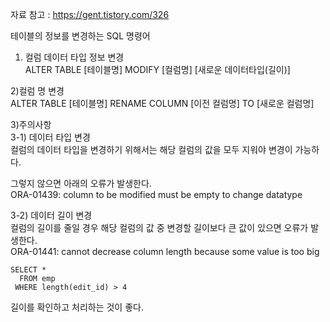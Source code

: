 자료 참고 : https://gent.tistory.com/326<br>



테이블의 정보를 변경하는 SQL 명령어<br>


1) 컬럼 데이터 타입 정보 변경 <br>
ALTER TABLE [테이블명] MODIFY [컬럼명] [새로운 데이터타입(길이)] <br>

2)컬럼 명 변경 <br>
ALTER TABLE [테이블명] RENAME COLUMN [이전 컬럼명] TO [새로운 컬럼명] <br>


3)주의사항 <br>
3-1) 데이터 타입 변경 <br>
컬럼의 데이터 타입을 변경하기 위해서는 해당 컬럼의 값을 모두 지워야 변경이 가능하다.<br>

그렇지 않으면 아래의 오류가 발생한다.<br>
ORA-01439: column to be modified must be empty to change datatype <br>

3-2) 데이터 길이 변경<br>
컬럼의 길이를 줄일 경우 해당 컬럼의 값 중 변경할 길이보다 큰 값이 있으면 오류가 발생한다.<br>
ORA-01441: cannot decrease column length because some value is too big <br>

```
SELECT *
  FROM emp
 WHERE length(edit_id) > 4
 ```
 길이를 확인하고 처리하는 것이 좋다. <br>
